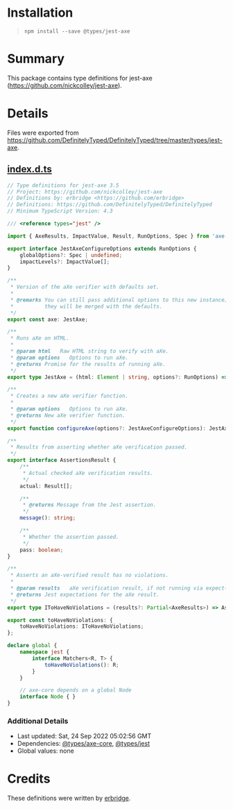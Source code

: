 # Installation
> `npm install --save @types/jest-axe`

# Summary
This package contains type definitions for jest-axe (https://github.com/nickcolley/jest-axe).

# Details
Files were exported from https://github.com/DefinitelyTyped/DefinitelyTyped/tree/master/types/jest-axe.
## [index.d.ts](https://github.com/DefinitelyTyped/DefinitelyTyped/tree/master/types/jest-axe/index.d.ts)
````ts
// Type definitions for jest-axe 3.5
// Project: https://github.com/nickcolley/jest-axe
// Definitions by: erbridge <https://github.com/erbridge>
// Definitions: https://github.com/DefinitelyTyped/DefinitelyTyped
// Minimum TypeScript Version: 4.3

/// <reference types="jest" />

import { AxeResults, ImpactValue, Result, RunOptions, Spec } from 'axe-core';

export interface JestAxeConfigureOptions extends RunOptions {
    globalOptions?: Spec | undefined;
    impactLevels?: ImpactValue[];
}

/**
 * Version of the aXe verifier with defaults set.
 *
 * @remarks You can still pass additional options to this new instance;
 *          they will be merged with the defaults.
 */
export const axe: JestAxe;

/**
 * Runs aXe on HTML.
 *
 * @param html   Raw HTML string to verify with aXe.
 * @param options   Options to run aXe.
 * @returns Promise for the results of running aXe.
 */
export type JestAxe = (html: Element | string, options?: RunOptions) => Promise<AxeResults>;

/**
 * Creates a new aXe verifier function.
 *
 * @param options   Options to run aXe.
 * @returns New aXe verifier function.
 */
export function configureAxe(options?: JestAxeConfigureOptions): JestAxe;

/**
 * Results from asserting whether aXe verification passed.
 */
export interface AssertionsResult {
    /**
     * Actual checked aXe verification results.
     */
    actual: Result[];

    /**
     * @returns Message from the Jest assertion.
     */
    message(): string;

    /**
     * Whether the assertion passed.
     */
    pass: boolean;
}

/**
 * Asserts an aXe-verified result has no violations.
 *
 * @param results   aXe verification result, if not running via expect().
 * @returns Jest expectations for the aXe result.
 */
export type IToHaveNoViolations = (results?: Partial<AxeResults>) => AssertionsResult;

export const toHaveNoViolations: {
    toHaveNoViolations: IToHaveNoViolations;
};

declare global {
    namespace jest {
        interface Matchers<R, T> {
            toHaveNoViolations(): R;
        }
    }

    // axe-core depends on a global Node
    interface Node { }
}

````

### Additional Details
 * Last updated: Sat, 24 Sep 2022 05:02:56 GMT
 * Dependencies: [@types/axe-core](https://npmjs.com/package/@types/axe-core), [@types/jest](https://npmjs.com/package/@types/jest)
 * Global values: none

# Credits
These definitions were written by [erbridge](https://github.com/erbridge).

